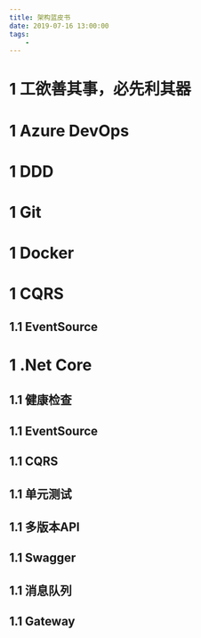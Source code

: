 ```yaml
---
title: 架构蓝皮书
date: 2019-07-16 13:00:00
tags:
    - 
---
```

# 1 工欲善其事，必先利其器
# 1 Azure DevOps
# 1 DDD
# 1 Git
# 1 Docker
# 1 CQRS
## 1.1 EventSource
# 1 .Net Core
## 1.1 健康检查
## 1.1 EventSource
## 1.1 CQRS
## 1.1 单元测试
## 1.1 多版本API
## 1.1 Swagger
## 1.1 消息队列
## 1.1 Gateway